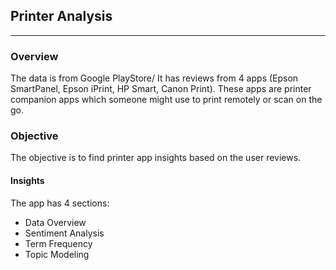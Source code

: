 ## Printer Analysis
***

### Overview
The data is from Google PlayStore/  It has reviews from 4 apps (Epson SmartPanel, Epson iPrint, HP Smart, Canon Print). 
These apps are printer companion apps which someone might use to print remotely or scan on the go. 

### Objective
The objective is to find printer app insights based on the user reviews.  

#### Insights
The app has 4 sections:
- Data Overview
- Sentiment Analysis
- Term Frequency
- Topic Modeling
